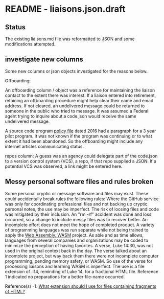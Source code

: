 # README - liaisons.json.draft

## Status

The existing liaisons.md file was reformatted to JSON and some modifications attempted.

## investigate new columns
Some new columns or json objects investigated for the reasons below.

Offboarding:

An offboarding column / object was a reference for maintaining the liaison contact to the extent there was interest. If a liaison entered into retirement, retaining an offboarding procedure might help clear their name and email address. If not cleared, an undelivered message could be returned to someone in the public who tried to message. It was assumed a Federal agent trying to inquire about a code.json would receive the same undelivered message.

A source code program [policy file](https://www.whitehouse.gov/wp-content/uploads/legacy_drupal_files/omb/memoranda/2016/m_16_21.pdf) dated 2016 had a paragraph for a 3 year pilot program. It was not known if the program was continuing or to what extent it had been abandoned. So the offboarding might include any internet articles communicating status.

repos column:
A guess was an agency could delegate part of the code.json to a version control system (VCS), a repo, if that repo supplied a JSON. If a potential VCS was observed, a link might be entered here. 


## Messy personal software files and rules broken

Some personal cryptic or message software and files may exist. These could accidentally break rules the following rules:
	Where the GitHub service was only for coordinating professional files and not backing up cryptic personal notes, the use may be imperfect. The risk of loosing files and code was mitigated by their inclusion. An "rm -rf" accident was done and loss occurred, so a change to include messy files was to recover better.
	An incomplete effort does not meet the hope of completed product. A variety of programming languages was run separate while not being trained to apply the [Web Assembly, WASM](https://webassembly.org/) project. As able and as time allows, languages from several companies and organizations may be coded to minimize the perception of having favorites.
	A verse, Luke 14:30, was not used in the original context back in the day. The verse talked about an incomplete project, but way back them there were not incomplete computer programming, pending memory safety, or WASM. So use of the verse for processing liaisons and learning WASM is imperfect. The use is a file extension of .l14, reminding of Luke 14, for a fractional HTML file. Reference 1 indicated no preparations for a better file-name occurred.
	

	
Reference(s)
-1.
[What extension should I use for files containing fragments of HTML?](https://stackoverflow.com/questions/811887/what-extension-should-i-use-for-files-containing-fragments-of-html)

